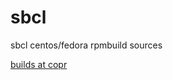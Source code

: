 # sbcl

sbcl centos/fedora rpmbuild sources

[builds at copr](https://copr.fedorainfracloud.org/coprs/shassard/sbcl/)
